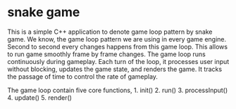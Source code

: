 # snake game

This is a simple C++ application to denote game loop pattern by snake game. We know, the game loop pattern we are using in every game engine. Second to second every changes happens from this game loop. This allows to run game smoothly frame by frame changes. The game loop runs continuously during gameplay. Each turn of the loop, it processes user input without blocking, updates the game state, and renders the game. It tracks the passage of time to control the rate of gameplay.

The game loop contain five core functions,
	1. init()
	2. run()
	3. processInput()
	4. update()
	5. render()
